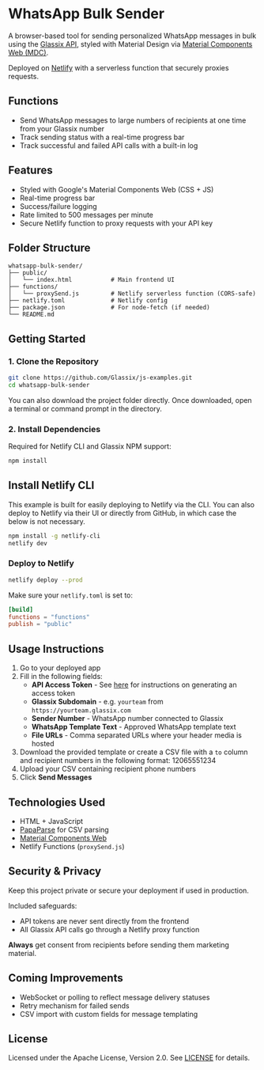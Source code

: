# WhatsApp Bulk Sender

A browser-based tool for sending personalized WhatsApp messages in bulk using the [Glassix API](https://docs.glassix.com), styled with Material Design via [Material Components Web (MDC)](https://github.com/material-components/material-components-web).

Deployed on [Netlify](https://www.netlify.com/) with a serverless function that securely proxies requests.



## Functions

- Send WhatsApp messages to large numbers of recipients at one time from your Glassix number
- Track sending status with a real-time progress bar
- Track successful and failed API calls with a built-in log

## Features

- Styled with Google's Material Components Web (CSS + JS)
- Real-time progress bar
- Success/failure logging
- Rate limited to 500 messages per minute
- Secure Netlify function to proxy requests with your API key



## Folder Structure

```
whatsapp-bulk-sender/
├── public/
│   └── index.html           # Main frontend UI
├── functions/
│   └── proxySend.js         # Netlify serverless function (CORS-safe)
├── netlify.toml             # Netlify config
├── package.json             # For node-fetch (if needed)
└── README.md
```



## Getting Started

### 1. Clone the Repository

```bash
git clone https://github.com/Glassix/js-examples.git
cd whatsapp-bulk-sender
```
You can also download the project folder directly. Once downloaded, open a terminal or command prompt in the directory.

### 2. Install Dependencies

Required for Netlify CLI and Glassix NPM support:

```bash
npm install
```


## Install Netlify CLI

This example is built for easily deploying to Netlify via the CLI. You can also deploy to Netlify via their UI or directly from GitHub, in which case the below is not necessary.

```bash
npm install -g netlify-cli
netlify dev
```

### Deploy to Netlify

```bash
netlify deploy --prod
```

Make sure your `netlify.toml` is set to:

```toml
[build]
functions = "functions"
publish = "public"
```



## Usage Instructions

1. Go to your deployed app
2. Fill in the following fields:
   - **API Access Token** - See [here](https://docs.glassix.com/reference/access-token#/) for instructions on generating an access token
   - **Glassix Subdomain** - e.g. `yourteam` from `https://yourteam.glassix.com`
   - **Sender Number** - WhatsApp number connected to Glassix
   - **WhatsApp Template Text** - Approved WhatsApp template text
   - **File URLs** - Comma separated URLs where your header media is hosted
3. Download the provided template or create a CSV file with a `to` column and recipient numbers in the following format: 12065551234
4. Upload your CSV containing recipient phone numbers
5. Click **Send Messages**



## Technologies Used

- HTML + JavaScript
- [PapaParse](https://www.papaparse.com/) for CSV parsing
- [Material Components Web](https://github.com/material-components/material-components-web)
- Netlify Functions (`proxySend.js`)



## Security & Privacy

Keep this project private or secure your deployment if used in production.

Included safeguards:
- API tokens are never sent directly from the frontend
- All Glassix API calls go through a Netlify proxy function

**Always** get consent from recipients before sending them marketing material.



## Coming Improvements

- WebSocket or polling to reflect message delivery statuses
- Retry mechanism for failed sends
- CSV import with custom fields for message templating



## License

Licensed under the Apache License, Version 2.0. See [LICENSE](https://github.com/Glassix/js-examples/blob/whatsapp-sender/LICENSE) for details.